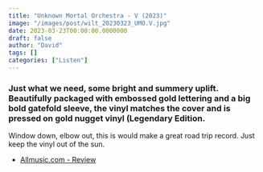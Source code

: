 ```yaml
---
title: "Unknown Mortal Orchestra - V (2023)"
image: "/images/post/wilt_20230323_UMO.V.jpg"
date: 2023-03-23T00:00:00.0000000
draft: false
author: "David"
tags: []
categories: ["Listen"]
---
```

### Just what we need, some bright and summery uplift. Beautifully packaged with embossed gold lettering and a big bold gatefold sleeve, the vinyl matches the cover and is pressed on gold nugget vinyl (Legendary Edition.

 Window down, elbow out, this is would make a great road trip record. Just keep the vinyl out of the sun.

-  [Allmusic.com - Review](https://www.allmusic.com/album/v-mw0003906065)